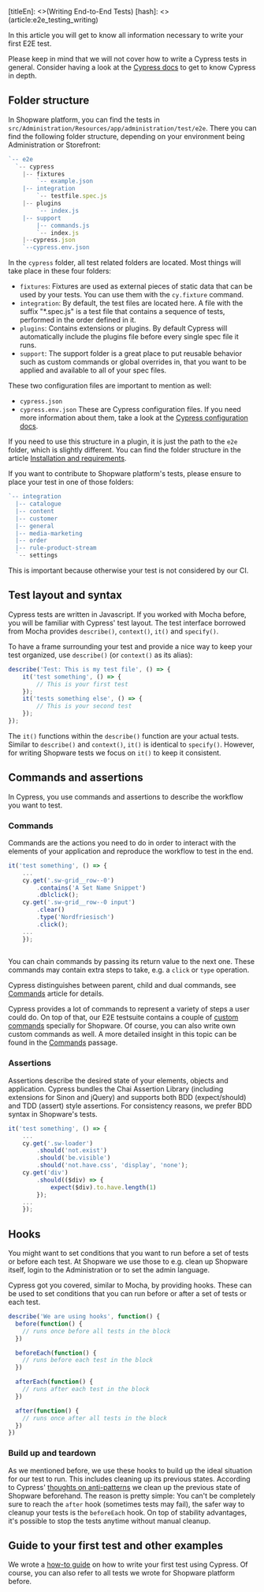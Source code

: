 [titleEn]: <>(Writing End-to-End Tests)
[hash]: <>(article:e2e_testing_writing)

In this article you will get to know all information necessary to write your first E2E test.

Please keep in mind that we will not cover how to write a Cypress tests in general.
Consider having a look at the [Cypress docs](https://docs.cypress.io) to get to know Cypress in depth.

## Folder structure

In Shopware platform, you can find the tests in `src/Administration/Resources/app/administration/test/e2e`.
There you can find the following folder structure, depending on your environment being Administration or Storefront:
```javascript
`-- e2e
  `-- cypress
    |-- fixtures
        `-- example.json
    |-- integration
        `-- testfile.spec.js
    |-- plugins
        `-- index.js
    |-- support
        |-- commands.js
        `-- index.js
    |--cypress.json
    `--cypress.env.json
```

In the `cypress` folder, all test related folders are located. Most things will take place in these four folders:
* `fixtures`: Fixtures are used as external pieces of static data that can be used by your tests. You can use them
with the `cy.fixture` command.
* `integration`: By default, the test files are located here. A file with the suffix "*.spec.js" is a test file that
contains a sequence of tests, performed in the order defined in it.
* `plugins`: Contains extensions or plugins. By default Cypress will automatically include the plugins file before
every single spec file it runs.
* `support`: The support folder is a great place to put reusable behavior such as custom commands or global overrides in,
that you want to be applied and available to all of your spec files.

These two configuration files are important to mention as well:
* `cypress.json`
* `cypress.env.json`
These are Cypress configuration files. If you need more information about them, take a look at the 
[Cypress configuration docs](https://docs.cypress.io/guides/references/configuration.html).

If you need to use this structure in a plugin, it is just the path to the `e2e` folder, which is slightly different.
You can find the folder structure in the article [Installation and requirements](#Installation-and-requirements).

If you want to contribute to Shopware platform's tests, please ensure to place your test in one of those folders:
```javascript
`-- integration
  |-- catalogue
  |-- content
  |-- customer
  |-- general
  |-- media-marketing
  |-- order
  |-- rule-product-stream
  `-- settings
```

This is important because otherwise your test is not considered by our CI.

## Test layout and syntax

Cypress tests are written in Javascript. If you worked with Mocha before, you will be familiar with Cypress' test
layout. The test interface borrowed from Mocha provides `describe()`, `context()`, `it()` and `specify()`.

To have a frame surrounding your test and provide a nice way to keep your test organized, use `describe()` (or `context()` as its alias):
```javascript
describe('Test: This is my test file', () => {
    it('test something', () => {
        // This is your first test
    });
    it('tests something else', () => {
        // This is your second test
    });
});
```

The `it()` functions within the `describe()` function are your actual tests.
Similar to `describe()` and `context()`, `it()` is identical to `specify()`. However, for writing Shopware tests
we focus on `it()` to keep it consistent.

## Commands and assertions

In Cypress, you use commands and assertions to describe the workflow you want to test.

### Commands

Commands are the actions you need to do in order to interact with the elements of your application and reproduce the
workflow to test in the end.
```javascript
it('test something', () => {
    ...
    cy.get('.sw-grid__row--0')
        .contains('A Set Name Snippet')
        .dblclick();
    cy.get('.sw-grid__row--0 input')
        .clear()
        .type('Nordfriesisch')
        .click();
    ...
    });
    
```

You can chain commands by passing its return value to the next one. These commands may contain extra
steps to take, e.g. a `click` or `type` operation.

Cypress distinguishes between parent, child and dual commands, see [Commands](#Commands) article for details.

Cypress provides a lot of commands to represent a variety of steps a user could do. On top of that, our E2E testsuite
contains a couple of [custom commands](#Shopware's-custom-commands) specially for Shopware.
Of course, you can also write own custom commands as well. A more detailed insight in this topic can be found in the 
[Commands](#Commands) passage.

### Assertions

Assertions describe the desired state of your elements, objects and application. Cypress bundles the Chai
Assertion Library (including extensions for Sinon and jQuery) and supports both BDD (expect/should) and TDD (assert)
style assertions. For consistency reasons, we prefer BDD syntax in Shopware's tests.

```javascript
it('test something', () => {
    ...
    cy.get('.sw-loader')
        .should('not.exist')
        .should('be.visible')
        .should('not.have.css', 'display', 'none');
    cy.get('div')
        .should(($div) => {
            expect($div).to.have.length(1)
        });
    ...
    });
```

## Hooks

You might want to set conditions that you want to run before a set of tests or before each test. At Shopware we use 
those to e.g. clean up Shopware itself, login to the Administration or to set the admin language.

Cypress got you covered, similar to Mocha, by providing hooks. These can be used to set conditions that
you can run before or after a set of tests or each test.

```javascript
describe('We are using hooks', function() {
  before(function() {
    // runs once before all tests in the block
  })

  beforeEach(function() {
    // runs before each test in the block
  })

  afterEach(function() {
    // runs after each test in the block
  })

  after(function() {
    // runs once after all tests in the block
  })
})
```

### Build up and teardown

As we mentioned before, we use these hooks to build up the ideal situation for our test to run. This includes
cleaning up its previous states. According to Cypress'
[thoughts on anti-patterns](https://docs.cypress.io/guides/references/best-practices.html#Using-after-or-afterEach-hooks)
we clean up the previous state of Shopware beforehand. The reason is pretty simple: You can't be completely sure to reach 
the `after` hook (sometimes tests may fail), the safer way to cleanup your tests is the `beforeEach` hook. 
On top of stability advantages, it's possible to stop the tests anytime without manual cleanup.

## Guide to your first test and other examples

We wrote a [how-to guide](https://docs.shopware.com/en/shopware-platform-dev-en/how-to/end-to-end-tests-in-plugins)
on how to write your first test using Cypress. Of course, you can also refer to all tests we wrote for Shopware
platform before.
